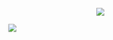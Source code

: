 &nbsp;&nbsp;  &nbsp;   &nbsp;  &nbsp;  &nbsp;  &nbsp; &nbsp; &nbsp; &nbsp; &nbsp;&nbsp;  &nbsp;  &nbsp;  &nbsp; &nbsp; &nbsp; &nbsp; &nbsp;&nbsp;  &nbsp;  &nbsp; &nbsp;  &nbsp;&nbsp;<image src="zoro.gif">
  
<image src="31Kl.gif">
